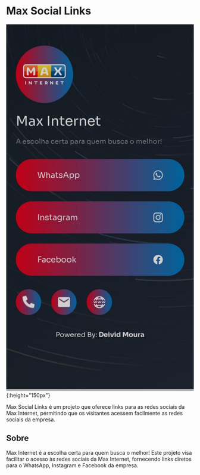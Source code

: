 # Max Social Links

![Logo](./static/img/model.jpg){:height="150px"}

Max Social Links é um projeto que oferece links para as redes sociais da Max Internet, permitindo que os visitantes acessem facilmente as redes sociais da empresa.

## Sobre

Max Internet é a escolha certa para quem busca o melhor! Este projeto visa facilitar o acesso às redes sociais da Max Internet, fornecendo links diretos para o WhatsApp, Instagram e Facebook da empresa.
